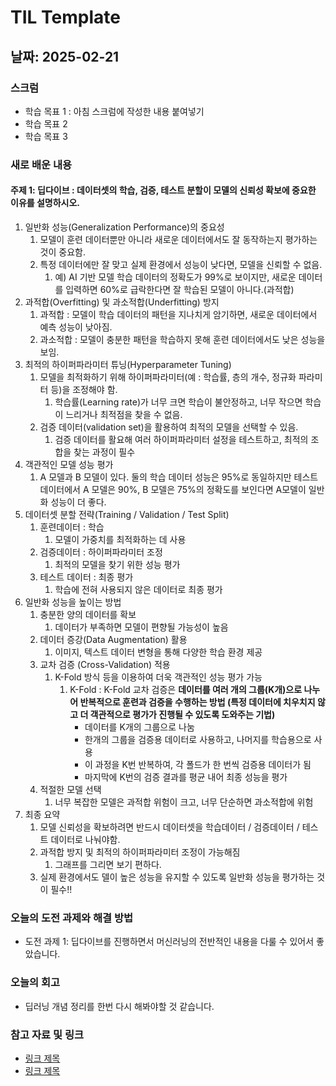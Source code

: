 # TIL Template

## 날짜: 2025-02-21

### 스크럼
- 학습 목표 1 : 아침 스크럼에 작성한 내용 붙여넣기
- 학습 목표 2
- 학습 목표 3

### 새로 배운 내용
#### 주제 1: 딥다이브 : 데이터셋의 학습, 검증, 테스트 분할이 모델의 신뢰성 확보에 중요한 이유를 설명하시오.
1. 일반화 성능(Generalization Performance)의 중요성
    1. 모델이 훈련 데이터뿐만 아니라 새로운 데이터에서도 잘 동작하는지 평가하는 것이 중요함.
    2. 특정 데이터에만 잘 맞고 실제 환경에서 성능이 낮다면, 모델을 신뢰할 수 없음.
        1. 예) AI 기반 모델 학습 데이터의 정확도가 99%로 보이지만, 새로운 데이터를 입력하면 60%로 급락한다면 잘 학습된 모델이 아니다.(과적합)
2. 과적합(Overfitting) 및 과소적합(Underfitting) 방지
    1. 과적합 : 모델이 학습 데이터의 패턴을 지나치게 암기하면, 새로운 데이터에서 예측 성능이 낮아짐.
    2. 과소적합 : 모델이 충분한 패턴을 학습하지 못해 훈련 데이터에서도 낮은 성능을 보임.
3. 최적의 하이퍼파라미터 튜닝(Hyperparameter Tuning)
    1. 모델을 최적화하기 위해 하이퍼파라미터(예 : 학습률, 층의 개수, 정규화 파라미터 등)을 조정해야 함.
        1. 학습률(Learning rate)가 너무 크면 학습이 불안정하고, 너무 작으면 학습이 느리거나 최적점을 찾을 수 없음.
    2. 검증 데이터(validation set)을 활용하여 최적의 모델을 선택할 수 있음.
        1. 검증 데이터를 활요해 여러 하이퍼파라미터 설정을 테스트하고, 최적의 조합을 찾는 과정이 필수
4. 객관적인 모델 성능 평가
    1. A 모델과 B 모델이 있다. 둘의 학습 데이터 성능은 95%로 동일하지만 테스트 데이터에서 A 모델은 90%, B 모델은 75%의 정확도를 보인다면 A모델이 일반화 성능이 더 좋다.
5. 데이터셋 분할 전략(Training / Validation / Test Split)
    1. 훈련데이터 : 학습
        1. 모델이 가중치를 최적화하는 데 사용
    2. 검증데이터 : 하이퍼파라미터 조정
        1. 최적의 모델을 찾기 위한 성능 평가
    3. 테스트 데이터 : 최종 평가
        1. 학습에 전혀 사용되지 않은 데이터로 최종 평가
6. 일반화 성능을 높이는 방법
    1. 충분한 양의 데이터를 확보
        1. 데이터가 부족하면 모델이 편향될 가능성이 높음
    2. 데이터 증강(Data Augmentation) 활용
        1. 이미지, 텍스트 데이터 변형을 통해 다양한 학습 환경 제공
    3. 교차 검증 (Cross-Validation) 적용
        1. K-Fold 방식 등을 이용하여 더욱 객관적인 성능 평가 가능
            1. K-Fold : K-Fold 교차 검증은 **데이터를 여러 개의 그룹(K개)으로 나누어 반복적으로 훈련과 검증을 수행하는 방법 (특정 데이터에 치우치지 않고 더 객관적으로 평가가 진행될 수 있도록 도와주는 기법)**
                - 데이터를 K개의 그룹으로 나눔
                - 한개의 그룹을 검증용 데이터로 사용하고, 나머지를 학습용으로 사용
                - 이 과정을 K번 반복하여, 각 폴드가 한 번씩 검증용 데이터가 됨
                - 마지막에 K번의 검증 결과를 평균 내어 최종 성능을 평가
    4. 적절한 모델 선택
        1. 너무 복잡한 모델은 과적합 위험이 크고, 너무 단순하면 과소적합에 위험
7. 최종 요약
    1. 모델 신뢰성을 확보하려면 반드시 데이터셋을 학습데이터 / 검증데이터 / 테스트 데이터로 나눠야함.
    2. 과적합 방지 및 최적의 하이퍼파라미터 조정이 가능해짐
        1. 그래프를 그리면 보기 편하다.
    3. 실제 환경에서도 델이 높은 성능을 유지할 수 있도록 일반화 성능을 평가하는 것이 필수!!


### 오늘의 도전 과제와 해결 방법
- 도전 과제 1: 딥다이브를 진행하면서 머신러닝의 전반적인 내용을 다룰 수 있어서 좋았습니다. 

### 오늘의 회고
- 딥러닝 개념 정리를 한번 다시 해봐야할 것 같습니다.

### 참고 자료 및 링크
- [링크 제목](URL)
- [링크 제목](URL)
